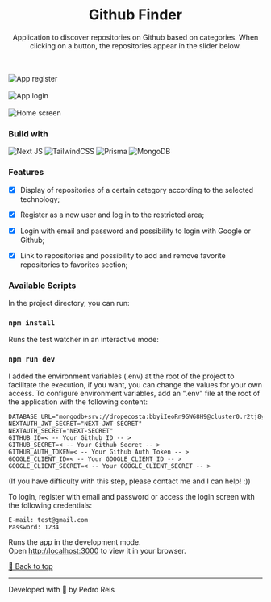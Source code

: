 <div id='top'>

<h1 align="center">Github Finder</a></h1>

<div align="center">Application to discover repositories on Github based on categories. When clicking on a button, the repositories appear in the slider below.</div>
<br /><br /> 

![App register](https://github.com/dropecosta/github-finder/assets/13908414/5dfe3c08-c0bd-415d-986f-38d648df464c)
<br /><br /> 
![App login](https://github.com/dropecosta/github-finder/assets/13908414/b8d6a75c-c5fe-4a90-a20d-308d0e4f8e19)
<br /><br /> 
![Home screen](https://github.com/dropecosta/github-finder/assets/13908414/a6d6642c-5bfd-4bce-837d-062a41befdc9)

### Build with

![Next JS](https://img.shields.io/badge/Next-black?style=for-the-badge&logo=next.js&logoColor=white)
![TailwindCSS](https://img.shields.io/badge/tailwindcss-%2338B2AC.svg?style=for-the-badge&logo=tailwind-css&logoColor=white)
![Prisma](https://img.shields.io/badge/Prisma-3982CE?style=for-the-badge&logo=Prisma&logoColor=white)
![MongoDB](https://img.shields.io/badge/MongoDB-%234ea94b.svg?style=for-the-badge&logo=mongodb&logoColor=white)

### Features

- [x] Display of repositories of a certain category according to the selected technology;
- [x] Register as a new user and log in to the restricted area;
- [x] Login with email and password and possibility to login with Google or Github;
- [x] Link to repositories and possibility to add and remove favorite repositories to favorites section;


### Available Scripts

In the project directory, you can run:

### `npm install`

Runs the test watcher in an interactive mode:

### `npm run dev`

I added the environment variables (.env) at the root of the project to facilitate the execution, if you want, you can change the values for your own access. To configure environment variables, add an ".env" file at the root of the application with the following content:

```
DATABASE_URL="mongodb+srv://dropecosta:bbyiIeoRn9GW68H9@cluster0.r2tj8yj.mongodb.net/test"
NEXTAUTH_JWT_SECRET="NEXT-JWT-SECRET"
NEXTAUTH_SECRET="NEXT-SECRET"
GITHUB_ID=< -- Your Github ID -- >
GITHUB_SECRET=< -- Your Github Secret -- >
GITHUB_AUTH_TOKEN=< -- Your Github Auth Token -- >
GOOGLE_CLIENT_ID=< -- Your GOOGLE_CLIENT_ID -- >
GOOGLE_CLIENT_SECRET=< -- Your GOOGLE_CLIENT_SECRET -- >
```

(If you have difficulty with this step, please contact me and I can help! :))


To login, register with email and password or access the login screen with the following credentials:

```
E-mail: test@gmail.com
Password: 1234
```

Runs the app in the development mode.\
Open [http://localhost:3000](http://localhost:3000) to view it in your browser.
<br />

<a href='#top'>🔼 Back to top</a>

---

Developed with 🧡 by Pedro Reis
